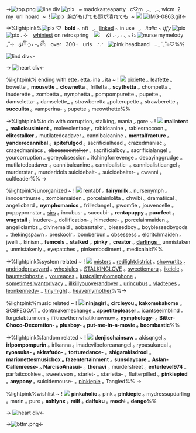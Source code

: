 ->![top.png](https://i.postimg.cc/qvZ9CwWv/top.png)
![line div](https://media.discordapp.net/attachments/914002083101945876/1170741455170576485/Untitled1059_20231105100738.png?ex=655a24f2&is=6547aff2&hm=3bced1fcbb0575f790ddf7cfea1abe2f923b820c9d7a35e417e3ffc5ccf3cc72&)
![pix](https://autism.crd.co/assets/images/gallery02/d1c49f35_original.gif?v=69d6a439) ‎ ‎ ~ madokasteaparty . c♡m  ‎  ︵  ‎  ‎   ‎‎‎︵  wlcm  ‎  2  ‎  my ‎ url ‎ hoard ‎ ~ ‎ !
![pix](https://autism.crd.co/assets/images/gallery02/b7ce7765_original.gif?v=69d6a439)   ‎ 腕がもげても頭が潰れても  ‎ ~ ![](https://autism.crd.co/assets/images/gallery01/65337354_original.png?v=69d6a439) 
![IMG-0863.gif](https://i.postimg.cc/4xCfhJc0/IMG-0863.gif)<-

->%lightpink%![pix](https://wilardo.crd.co/assets/images/gallery14/9c41eca2_original.gif?v=bca827db) ♡ **bold** ~ nft  ‎  ‎ ◞  [linked]() ~ in use  ‎  ‎ ◞  *italic* ~ *iffy* ![pix](https://autism.crd.co/assets/images/gallery02/939f07ee_original.png?v=69d6a439) 
![pix](https://tomomi.neocities.org/pixeles/66.png) . ⊹　[whiniest](https://retrospring.net/@whiniest) on retrospring　![](https://tomomi.neocities.org/pixeles/93.gif) 　໒꒰ ៸៸ ◞ ˕ ◟ ៸៸ ꒱১
 ![nurse mymelody](https://i.postimg.cc/x8xSNKdw/nrs_mldy.gif)  ‎  ‎  ₊˚⊹    ‎  ‎  ໒꒰ྀིっ˕ -｡꒱ྀི১   ‎  ‎  over   ‎  ‎  300+   ‎  ‎  urls   ‎  ‎ .ᐟ.ᐟ    ‎  ‎   ![pink headband](https://i.postimg.cc/Dyp2SKJS/hd_bnd.gif)    ‎  ‎  𓂃 ࣪ ₊˚⊹♡%%
![lind div](https://media.discordapp.net/attachments/914002083101945876/1170741455170576485/Untitled1059_20231105100738.png?ex=655a24f2&is=6547aff2&hm=3bced1fcbb0575f790ddf7cfea1abe2f923b820c9d7a35e417e3ffc5ccf3cc72&)<-

-> ![heart div](https://media.discordapp.net/attachments/914002083101945876/1170741455459987587/Untitled1062_20231105100724.png?ex=655a24f2&is=6547aff2&hm=3050a6849b126532932edf23b41424d79d8ffb5fcb12e2663183b9de9cd4bb02&)<-

%lightpink% ending with ette◞  etta◞  ina ◞  ita ~ ! ![](https://tomomi.neocities.org/pixeles/103.gif)
pixiette ｡ leafette ｡ bowette ｡ **mousette** ｡ **clownetta** ｡ frilletta ｡ **scythetta** ｡ chompetta ｡ inuderette ｡ zombetta ｡ nymphetta ｡  pompompurette ｡ pupette  ｡  damseletta-  ｡ damselette_   ｡  strawberetta  ｡polterupette  ｡ strawberette   ｡  **succulita**  ｡  vamperina-  ｡ pupette  ｡  meowthette%%

->%lightpink%to do with corruption◞  stalking◞  mania ◞  gore ~ ! ![](https://tomomi.neocities.org/pixeles/103.gif)
**malintent**  ｡ **maliciousintent** ｡  malevolentboy ｡  rabidcanine ｡  rabiesraccoon ｡  **elitestalker** ｡ mutilatedcadaver ｡  cannibalcanine ｡  **mentalfracture** ｡  **yanderecannibal** ｡  **spitefulgod** ｡  sacrificialhead ｡  crazedmaniac ｡  crazedmaniacs ｡  ~~obsessedstalker~~ ｡  sacrificialboy  ｡  sacrificialangel  ｡  yourcorruption  ｡   goreyobsession  ｡  itchingforrevenge  ｡  decayinggrudge  ｡  mutilatedcadaver  ｡  cannibalcanine  ｡  cannibalistic-  ｡  cannibalisticangel ｡  murderstar  ｡  murderidols suicidebait- ｡ suicidebaiter-  ｡ cwanni ｡ cultleader%% -> 

%lightpink%unorganized ~ ! ![](https://tomomi.neocities.org/pixeles/103.gif)
rentabf  ｡  **fairymilk**  ｡  nursenymph  ｡  innocentnurse   ｡ zombiemaiden  ｡  porcelainlolita   ｡ chwibi   ｡ dramatiical ｡ angelicbard ｡  **nymphomanics** ｡ frilledangel  ｡  pwomfie  ｡  jouvencelle  ｡  puppypornstar  ｡ [sirs](/sirs) ｡  incubus-  ｡  succubi- ｡   **rentapuppy** ｡  **puurfect** ｡  **wagstail**  ｡  inudere-  ｡  dollification-  ｡ himedere- ｡ porcelainmaiden ｡ angeliclambs ｡ divinemaid ｡ aobasstalkr ｡  blessedboy  ｡ boyblessedbygods  ｡  thekingspawn  ｡  preskoolr ｡ bomberbun ｡ obsessess ｡ eldritchmaiden ｡ jwelli ｡ kinism ｡ **femcels** ｡ **stalked** ｡ **pinky** ｡ **creator** ｡ [**darlings** ｡](https://rentry.co/darlings) unmistaken ｡ unmistakenly ｡ eyepatches ｡ pinkembodiment ｡ medicalaid%%

->%lightpink%system related ~ ! ![](https://tomomi.neocities.org/pixeles/103.gif)
[misters](https://rentry.org/misters)  ｡    [redlightdistrict](https://rentry.org/redlightdistrict)  ｡    [showurtits](https://rentry.org/showurtits)  ｡    [andriodgraveyard](https://rentry.org/androidgraveyard)  ｡    [whosjules](https://rentry.org/whosjules)  ｡    [STALKINGLOVE](https://rentry.org/STALKINGLOVE)  ｡    [sweetiemaru](https://rentry.org/sweetiemaru)  ｡    [ikeicle](https://rentry.org/ikeicle)  ｡    [hauntedghostie](https://rentry.org/hauntedghostie)  ｡    [youreaces](https://rentry.org/youreaces)  ｡    [justcallmyhomephone](https://rentry.org/justcallmyhomephone)  ｡    [sometimesiwantprivacy](https://rentry.org/sometimesiwantprivacy)  ｡    [illkillyouoverandover](https://rentry.org/illkillyouoverandover)  ｡    [urincubus](https://rentry.org/urincubus)  ｡    [vladtepes](https://rentry.org/vladtepes)  ｡    [leonkennedy-](/leonkennedy-)  ｡    [tinymight](/tinymight)  ｡    [heavenlymother](/heavenlymother)%%->

%lightpink%music related ~ ! ![](https://tomomi.neocities.org/pixeles/103.gif)
**ninjagirl   ｡ circleyou  ｡  kakomekakome**  ｡ SC8PEGOAT  ｡  dontmakemechange  ｡  **appetitepleaser**  ｡  icantseeimblind  ｡  forgetabturmom  ｡  ifiknewthenwhatiknownow  ｡  **nymphology-**  ｡  **Bitter-Choco-Decoration-  ｡  plusboy-  ｡  put-me-in-a-movie  ｡  boombastic**%%

->%lightpink%fandom related ~ ! ![](https://tomomi.neocities.org/pixeles/103.gif)
**denjischainsaw**  ｡  akisqngel  ｡  **irlpompompurin**  ｡  irlkanna  ｡  imadevilbeforeanangel  ｡  ryoasukareal  ｡  **ryoasuka-  ｡  akirafudo-**  ｡  **torturedance-**  ｡  **shigarakisdrool**  ｡  **marionettesmusicbox  ｡  fazentertainment**  ｡  **sunsdaycare**  ｡  **Aslan-Callenreese-  ｡  NarcisoAnasui-**  ｡  **thenavi**  ｡  murderstreet  ｡  **enterlevel974**  ｡  parfaitcookiee  ｡  sweetveon  ｡  starlet-  ｡  starletta-  ｡  flutterpilled  ｡  **pinkiepied**  ｡  **anypony** ｡ suicidemouse- ｡ [pinkiepie](https://rentry.org/pinkiepie) ｡ Tangled%% ->

%lightpink%wishlist ~ ! ![](https://tomomi.neocities.org/pixeles/103.gif)
**pinkaholic**  ｡  pink  ｡  ~~**pinkiepie**~~  ｡  mydressupdarling  ｡  marin  ｡  pure  ｡  **ashlynx** ｡  ~~**milf**~~  ｡  **daifuku**  ｡  ~~**mochi**~~ ｡  ~~**dango**~~%% 


-> ![heart div](https://media.discordapp.net/attachments/914002083101945876/1170741455459987587/Untitled1062_20231105100724.png?ex=655a24f2&is=6547aff2&hm=3050a6849b126532932edf23b41424d79d8ffb5fcb12e2663183b9de9cd4bb02&)<-

->![bttm.png](https://i.postimg.cc/MpGCTNPL/bttm.png)<-